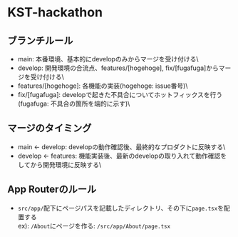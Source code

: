 # KST-hackathon

## ブランチルール
- main: 本番環境、基本的にdevelopのみからマージを受け付ける\
- develop: 開発環境の合流点、features/\[hogehoge\], fix/\[fugafuga\]からマージを受け付ける\
- features/\[hogehoge\]: 各機能の実装(hogehoge: issue番号)\
- fix/\[fugafuga\]: developで起きた不具合についてホットフィックスを行う(fugafuga: 不具合の箇所を端的に示す)\

## マージのタイミング
- main <- develop: developの動作確認後、最終的なプロダクトに反映する\
- develop <- features: 機能実装後、最新のdevelopの取り入れて動作確認をしてから開発環境に反映する\

## App Routerのルール
- `src/app/`配下にページパスを記載したディレクトリ、その下に`page.tsx`を配置する\
ex): `/About`にページを作る: `/src/app/About/page.tsx`
